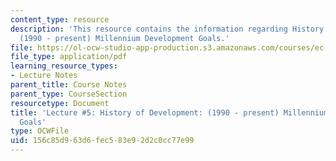 ```yaml
---
content_type: resource
description: 'This resource contains the information regarding History of Development:
  (1990 - present) Millennium Development Goals.'
file: https://ol-ocw-studio-app-production.s3.amazonaws.com/courses/ec-701j-d-lab-i-development-fall-2009/156c85d963d6fec583e92d2c0cc77e99_MITEC_701JF09_lec05_nb.pdf
file_type: application/pdf
learning_resource_types:
- Lecture Notes
parent_title: Course Notes
parent_type: CourseSection
resourcetype: Document
title: 'Lecture #5: History of Development: (1990 - present) Millennium Development
  Goals'
type: OCWFile
uid: 156c85d9-63d6-fec5-83e9-2d2c0cc77e99
---
```

